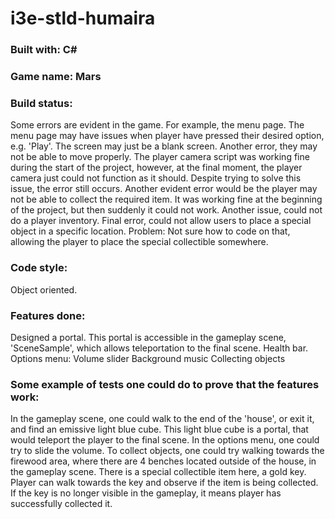 # i3e-stld-humaira
### Built with: C#
### Game name: Mars
### Build status: 
Some errors are evident in the game. For example, the menu page. The menu page may have issues when player have pressed their desired option, e.g. 'Play'. The screen may just be a blank screen. Another error, they may not be able to move properly. The player camera script was working fine during the start of the project, however, at the final moment, the player camera just could not function as it should. Despite trying to solve this issue, the error still occurs. Another evident error would be the player may not be able to collect the required item. It was working fine at the beginning of the project, but then suddenly it could not work. Another issue, could not do a player inventory. Final error, could not allow users to place a special object in a specific location. Problem: Not sure how to code on that, allowing the player to place the special collectible somewhere.
### Code style:
Object oriented.
### Features done:
Designed a portal. This portal is accessible in the gameplay scene, 'SceneSample', which allows teleportation to the final scene.
Health bar.
Options menu: Volume slider
Background music
Collecting objects
### Some example of tests one could do to prove that the features work:
In the gameplay scene, one could walk to the end of the 'house', or exit it, and find an emissive light blue cube. This light blue cube is a portal, that would teleport the player to the final scene.
In the options menu, one could try to slide the volume.
To collect objects, one could try walking towards the firewood area, where there are 4 benches located outside of the house, in the gameplay scene. There is a special collectible item here, a gold key. Player can walk towards the key and observe if the item is being collected. If the key is no longer visible in the gameplay, it means player has successfully collected it.
